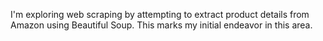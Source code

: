 I'm exploring web scraping by attempting to extract product details from Amazon using Beautiful Soup. This marks my initial endeavor in this area.
